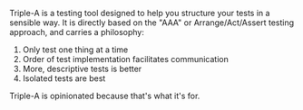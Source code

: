 <!--bl
(filemeta
    (title "What is it?")
)
/bl-->

Triple-A is a testing tool designed to help you structure your tests in a sensible way. It is directly based on the "AAA" or Arrange/Act/Assert testing approach, and carries a philosophy:

1. Only test one thing at a time
2. Order of test implementation facilitates communication
3. More, descriptive tests is better
4. Isolated tests are best

Triple-A is opinionated because that's what it's for.